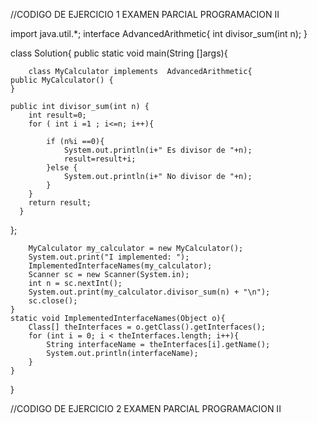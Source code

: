 //CODIGO DE EJERCICIO 1 EXAMEN PARCIAL PROGRAMACION II

import java.util.*;
interface AdvancedArithmetic{
  int divisor_sum(int n);
}
 
class Solution{
    public static void main(String []args){
        
        class MyCalculator implements  AdvancedArithmetic{
    public MyCalculator() {
    }
 
    public int divisor_sum(int n) {
        int result=0;
        for ( int i =1 ; i<=n; i++){
            
            if (n%i ==0){
                System.out.println(i+" Es divisor de "+n);
                result=result+i;
            }else {
                System.out.println(i+" No divisor de "+n);
            }                      
        } 
        return result;
      }   
};
        
        MyCalculator my_calculator = new MyCalculator();
        System.out.print("I implemented: ");
        ImplementedInterfaceNames(my_calculator);
        Scanner sc = new Scanner(System.in);
        int n = sc.nextInt();
        System.out.print(my_calculator.divisor_sum(n) + "\n");
        sc.close();
    }
    static void ImplementedInterfaceNames(Object o){
        Class[] theInterfaces = o.getClass().getInterfaces();
        for (int i = 0; i < theInterfaces.length; i++){
            String interfaceName = theInterfaces[i].getName();
            System.out.println(interfaceName);
        }
    }
}



//CODIGO DE EJERCICIO 2 EXAMEN PARCIAL PROGRAMACION II
